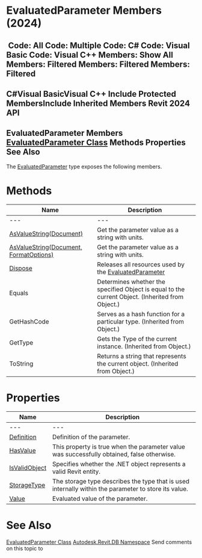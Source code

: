 # EvaluatedParameter Members (2024)

﻿
 Code: All Code: Multiple Code: C# Code: Visual Basic Code: Visual C++  Members: Show All Members: Filtered Members: Filtered Members: Filtered   
---  
C#Visual BasicVisual C++
Include Protected MembersInclude Inherited Members
Revit 2024 API  
---  
EvaluatedParameter Members  
[EvaluatedParameter Class](1e01eb05-aeae-d72b-5b11-0dbfa45e440b.md "EvaluatedParameter Class") Methods Properties See Also  
---  
The [EvaluatedParameter](1e01eb05-aeae-d72b-5b11-0dbfa45e440b.md "EvaluatedParameter Class") type exposes the following members.
# Methods
| Name | Description |
| --- | --- |
| --- | --- | --- |
| [AsValueString(Document)](3eafc905-4eea-b409-7790-7e8c1947757b.md "AsValueString Method \(Document\)") | Get the parameter value as a string with units. |
| [AsValueString(Document, FormatOptions)](42579358-98a0-6008-3ec7-873f03baaac8.md "AsValueString Method \(Document, FormatOptions\)") | Get the parameter value as a string with units. |
| [Dispose](691ff72a-b020-1cbe-db76-456b3dc2302a.md "Dispose Method") | Releases all resources used by the [EvaluatedParameter](1e01eb05-aeae-d72b-5b11-0dbfa45e440b.md "EvaluatedParameter Class") |
| Equals | Determines whether the specified Object is equal to the current Object. (Inherited from Object.) |
| GetHashCode | Serves as a hash function for a particular type.  (Inherited from Object.) |
| GetType | Gets the Type of the current instance. (Inherited from Object.) |
| ToString | Returns a string that represents the current object. (Inherited from Object.) |

# Properties
| Name | Description |
| --- | --- |
| --- | --- | --- |
| [Definition](d2184f58-82a5-472f-4cae-64cbaeeb36c9.md "Definition Property") | Definition of the parameter. |
| [HasValue](1dada6c5-7d11-0fe8-f17e-e52116f9cb15.md "HasValue Property") | This property is true when the parameter value was successfully obtained, false otherwise. |
| [IsValidObject](8202bf72-a9b4-0db1-5632-5a7ebb5791c5.md "IsValidObject Property") | Specifies whether the .NET object represents a valid Revit entity. |
| [StorageType](1a28a2a2-6366-1ec1-45ec-1d2ca94db0f7.md "StorageType Property") | The storage type describes the type that is used internally within the parameter to store its value. |
| [Value](9e5cc692-1507-6780-afa4-78076c8096cc.md "Value Property") | Evaluated value of the parameter. |

# See Also
[EvaluatedParameter Class](1e01eb05-aeae-d72b-5b11-0dbfa45e440b.md "EvaluatedParameter Class")
[Autodesk.Revit.DB Namespace](87546ba7-461b-c646-cbb1-2cb8f5bff8b2.md "Autodesk.Revit.DB Namespace")
Send comments on this topic to 